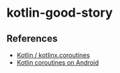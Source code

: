 # kotlin-good-story

## References

- [Kotlin / kotlinx.coroutines](https://github.com/Kotlin/kotlinx.coroutines)
- [Kotlin coroutines on Android](https://developer.android.com/kotlin/coroutines)
